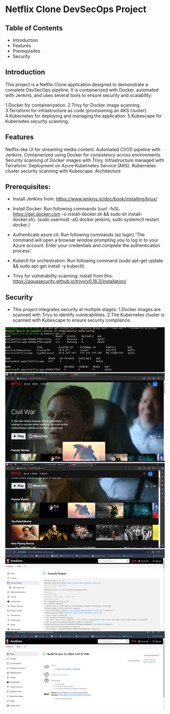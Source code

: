 #  Netflix Clone DevSecOps Project

## Table of Contents

- Introduction
- Features
- Prerequisites
- Security



## Introduction

This project is a Netflix Clone application designed to demonstrate a complete DevSecOps pipeline. It is containerized with Docker, automated with Jenkins, and uses several tools to ensure security and scalability:

1.Docker for containerization.
2.Trivy for Docker image scanning.
3.Terraform for infrastructure as code (provisioning an AKS cluster).
4.Kubernetes for deploying and managing the application.
5.Kubescape for Kubernetes security scanning.

## Features

Netflix-like UI for streaming media content.
Automated CI/CD pipeline with Jenkins.
Containerized using Docker for consistency across environments.
Security scanning of Docker images with Trivy.
Infrastructure managed with Terraform.
Deployment on Azure Kubernetes Service (AKS).
Kubernetes cluster security scanning with Kubescape.
Architecture

## Prerequisites:

* Install Jenkins from:
  https://www.jenkins.io/doc/book/installing/linux/

* Install Docker: 
  Run following commands
   (curl -fsSL https://get.docker.com -o install-docker.sh && sudo sh install-docker.sh).
   (sudo usermod -aG docker jenkins, sudo systemctl restart docker.)
   
* Authenticate azure cli: 
  Run following commands
   (az login) 'The command will open a browser window prompting you to log in to your Azure account. Enter your credentials and complete the authentication process'.

* Kubectl for orchestration:
  Run following command 
   (sudo apt-get update && sudo apt-get install -y kubectl).

* Trivy for vulnerability scanning:
  install from this:
  https://aquasecurity.github.io/trivy/v0.18.3/installation/

## Security

- This project integrates security at multiple stages:
  1.Docker images are scanned with Trivy to identify vulnerabilities.
  2.The Kubernetes cluster is scanned with Kubescape to ensure security compliance.


![Alt text](<Screenshot 2024-06-12 234138.png>)
![Alt text](<Screenshot 2024-06-12 232704-1.png>) 
![Alt text](<Screenshot 2024-06-12 232824-1.png>) 
![Alt text](<Screenshot 2024-06-12 232951-1.png>) 
![Alt text](<Screenshot 2024-06-12 233322-1.png>)